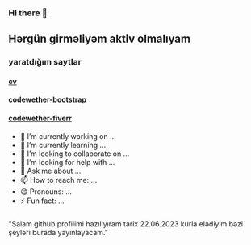 ### Hi there 👋
## Hərgün girməliyəm aktiv olmalıyam 
### yaratdığım saytlar
#### [cv](https://ferid-cv.netlify.app/)
#### [codewether-bootstrap](https://codewether-bootstrap.netlify.app/)
#### [codewether-fiverr](https://codewether-fiverr.netlify.app/)
- 🔭 I’m currently working on ...
- 🌱 I’m currently learning ...
- 👯 I’m looking to collaborate on ...
- 🤔 I’m looking for help with ...
- 💬 Ask me about ...
- 📫 How to reach me: ...
- 😄 Pronouns: ...
- ⚡ Fun fact: ...

###

###
"Salam github profilimi hazılıyıram tarix 22.06.2023 kurla elədiyim bəzi şeyləri burada yayınlayacam."
